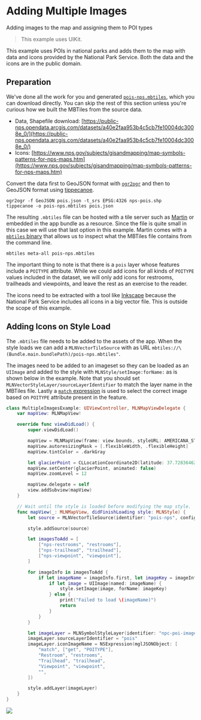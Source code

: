 # Adding Multiple Images

Adding images to the map and assigning them to POI types

> This example uses UIKit.

This example uses POIs in national parks and adds them to the map with data and icons provided by the National Park Service. Both the data and the icons are in the public domain.

## Preparation

We've done all the work for you and generated [`pois-nps.mbtiles`](https://maplibre-native.s3.eu-central-1.amazonaws.com/ios-swift-example-app-resources/pois-nps.mbtiles), which you can download directly.
You can skip the rest of this section unless you're curious how we built the MBTiles from the source data.

- Data, Shapefile download: [https://public-nps.opendata.arcgis.com/datasets/a40e2faa953b4c5cb7fe10004dc3008e_0/](https://public-nps.opendata.arcgis.com/datasets/a40e2faa953b4c5cb7fe10004dc3008e_0/)
- Icons: [https://www.nps.gov/subjects/gisandmapping/map-symbols-patterns-for-nps-maps.htm](https://www.nps.gov/subjects/gisandmapping/map-symbols-patterns-for-nps-maps.htm)

Convert the data first to GeoJSON format with [`ogr2ogr`](https://gdal.org/programs/ogr2ogr.html) and then to GeoJSON format using [tippecanoe](https://github.com/felt/tippecanoe).

```
ogr2ogr -f GeoJSON pois.json -t_srs EPSG:4326 nps-pois.shp
tippecanoe -o pois-nps.mbtiles pois.json
```

The resulting `.mbtiles` file can be hosted with a tile server such as [Martin](https://martin.maplibre.org/) or embedded in the app bundle as a resource. Since the file is quite small in this case we will use that last option in this example. Martin comes with a [`mbtiles` binary](https://maplibre.org/martin/mbtiles-meta.html) that allows us to inspect what the MBTiles file contains from the command line.

```
mbtiles meta-all pois-nps.mbtiles
```

The important thing to note is that there is a `pois` layer whose features include a `POITYPE` attribute. While we could add icons for all kinds of `POITYPE` values included in the dataset, we will only add icons for restrooms, trailheads and viewpoints, and leave the rest as an exercise to the reader.

The icons need to be extracted with a tool like [Inkscape](https://inkscape.org/) because the National Park Service includes all icons in a big vector file. This is outside the scope of this example.

## Adding Icons on Style Load

The `.mbtiles` file needs to be added to the assets of the app. When the style loads we can add a ``MLNVectorTileSource`` with as URL `mbtiles://\(Bundle.main.bundlePath)/pois-nps.mbtiles"`.

The images need to be added to an imageset so they can be loaded as an `UIImage` and added to the style with ``MLNStyle/setImage:forName:`` as is shown below in the example. Note that you should set ``MLNVectorStyleLayer/sourceLayerIdentifier`` to match the layer name in the MBTiles file. Lastly a [`match` expression](https://maplibre.org/maplibre-style-spec/expressions/#match) is used to select the correct image based on `POITYPE` attribute present in the feature.

<!-- include-example(MultipleImagesExample) -->

```swift
class MultipleImagesExample: UIViewController, MLNMapViewDelegate {
    var mapView: MLNMapView!

    override func viewDidLoad() {
        super.viewDidLoad()

        mapView = MLNMapView(frame: view.bounds, styleURL: AMERICANA_STYLE)
        mapView.autoresizingMask = [.flexibleWidth, .flexibleHeight]
        mapView.tintColor = .darkGray

        let glacierPoint = CLLocationCoordinate2D(latitude: 37.72836462778902, longitude: -119.57352616838511)
        mapView.setCenter(glacierPoint, animated: false)
        mapView.zoomLevel = 12

        mapView.delegate = self
        view.addSubview(mapView)
    }

    // Wait until the style is loaded before modifying the map style.
    func mapView(_: MLNMapView, didFinishLoading style: MLNStyle) {
        let source = MLNVectorTileSource(identifier: "pois-nps", configurationURL: URL(string: "mbtiles://\(Bundle.main.bundlePath)/pois-nps.mbtiles")!)

        style.addSource(source)

        let imagesToAdd = [
            ["nps-restrooms", "restrooms"],
            ["nps-trailhead", "trailhead"],
            ["nps-viewpoint", "viewpoint"],
        ]

        for imageInfo in imagesToAdd {
            if let imageName = imageInfo.first, let imageKey = imageInfo.last {
                if let image = UIImage(named: imageName) {
                    style.setImage(image, forName: imageKey)
                } else {
                    print("Failed to load \(imageName)")
                    return
                }
            }
        }

        let imageLayer = MLNSymbolStyleLayer(identifier: "npc-poi-images", source: source)
        imageLayer.sourceLayerIdentifier = "pois"
        imageLayer.iconImageName = NSExpression(mglJSONObject: [
            "match", ["get", "POITYPE"],
            "Restroom", "restrooms",
            "Trailhead", "trailhead",
            "Viewpoint", "viewpoint",
            "",
        ])

        style.addLayer(imageLayer)
    }
}
```

![](MultipleImagesExample.png)
